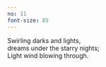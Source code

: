 ```yaml
---
no: 11
font-size: 85
---
```


Swirling darks and lights,  
dreams under the starry nights;  
Light wind blowing through.
